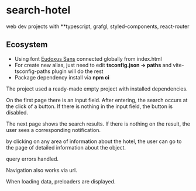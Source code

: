 # search-hotel
web dev projects with **typescript, grafgl, styled-components, react-router

## Ecosystem

* Using font [Eudoxus Sans](https://stijndv.com/goodies/eudoxus-sans/) connected globally from index.html
* For create new alias, just need to edit **tsconfig.json -> paths** and vite-tsconfig-paths plugin will do the rest
* Package dependency install via **npm ci**


The project used a ready-made empty project with installed dependencies.


On the first page there is an input field. After entering, the search occurs at the click of a button.
If there is nothing in the input field, the button is disabled.

The next page shows the search results. If there is nothing on the result, the user sees a corresponding notification.

by clicking on any area of information about the hotel, the user can go to the page of detailed information about the object.

query errors handled.

Navigation also works via url.

When loading data, preloaders are displayed.